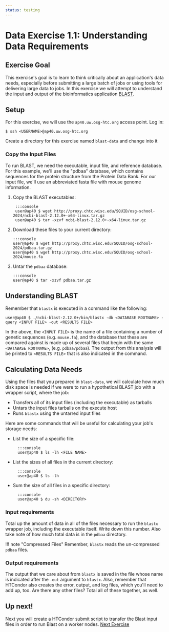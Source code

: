 ```yaml
---
status: testing
---
```


Data Exercise 1.1: Understanding Data Requirements
===============================

Exercise Goal 
-------------

This exercise's goal is to learn to think critically about an application's data needs, especially before submitting a
large batch of jobs or using tools for delivering large data to jobs.
In this exercise we will attempt to understand the input and output of the bioinformatics application
[BLAST](http://blast.ncbi.nlm.nih.gov/).

Setup
-----

For this exercise, we will use the `ap40.uw.osg-htc.org` access point. Log in:

``` hl_lines="1"
$ ssh <USERNAME>@ap40.uw.osg-htc.org
```

Create a directory for this exercise named `blast-data` and change into it

### Copy the Input Files ###

To run BLAST, we need the executable, input file, and reference
database. For this example, we'll use the "pdbaa" database, which
contains sequences for the protein structure from the Protein Data Bank.
For our input file, we'll use an abbreviated fasta file with mouse
genome information.

1. Copy the BLAST executables:
   
        :::console
        user@ap40 $ wget http://proxy.chtc.wisc.edu/SQUID/osg-school-2024/ncbi-blast-2.12.0+-x64-linux.tar.gz
        user@ap40 $ tar -xzvf ncbi-blast-2.12.0+-x64-linux.tar.gz

1.  Download these files to your current directory:

        :::console
        user@ap40 $ wget http://proxy.chtc.wisc.edu/SQUID/osg-school-2024/pdbaa.tar.gz
        user@ap40 $ wget http://proxy.chtc.wisc.edu/SQUID/osg-school-2024/mouse.fa

1.  Untar the `pdbaa` database:

        :::console
        user@ap40 $ tar -xzvf pdbaa.tar.gz

Understanding BLAST
-------------------

Remember that `blastx` is executed in a command like the following:

``` console
user@ap40 $ ./ncbi-blast-2.12.0+/bin/blastx -db <DATABASE ROOTNAME> -query <INPUT FILE> -out <RESULTS FILE>
```

In the above, the `<INPUT FILE>` is the name of a file containing a number of genetic sequences (e.g. `mouse.fa`), and
the database that these are compared against is made up of several files that begin with the same `<DATABASE ROOTNAME>`,
(e.g. `pdbaa/pdbaa`).
The output from this analysis will be printed to `<RESULTS FILE>` that is also indicated in the command.

Calculating Data Needs
----------------------

Using the files that you prepared in `blast-data`, we will calculate how much disk space is needed if we were to
run a hypothetical BLAST job with a wrapper script, where the job:

- Transfers all of its input files (including the executable) as tarballs
- Untars the input files tarballs on the execute host
- Runs `blastx` using the untarred input files

Here are some commands that will be useful for calculating your job's storage needs:

- List the size of a specific file:

        :::console
        user@ap40 $ ls -lh <FILE NAME>

- List the sizes of all files in the current directory:

        :::console
        user@ap40 $ ls -lh

- Sum the size of all files in a specific directory:

        :::console
        user@ap40 $ du -sh <DIRECTORY>

### Input requirements

Total up the amount of data in all of the files necessary to run the `blastx` wrapper job, including the executable itself.
Write down this number.
Also take note of how much total data is in the `pdbaa` directory.

!!! note "Compressed Files"
    Remember, `blastx` reads the un-compressed `pdbaa` files.

### Output requirements

The output that we care about from `blastx` is saved in the file whose name is indicated after the `-out` argument to
`blastx`.
Also, remember that HTCondor also creates the error, output, and log files, which you'll need to add up, too.
Are there any other files?
Total all of these together, as well.

<!--
#removed for 2020 Virtual school since (I assume) we won't have a group discussion forum 
Talk about this as a group!
---------------------------

Once you have completed the above tasks, we'll talk about the totals as a group.

-   How much disk space is required on the submit server for one blastx run with the input files you used before?
    (Input data)
-   How much disk space is required on the worker node? (uncompressed + output data)
-   How *many* files are needed and created for each run? (Output data)
-   How much total disk space would be necessary on the submit server to run 10 jobs?
    (remember that some of the files will be shared by all 10 jobs, and will not be multiplied)

Answers
-------

- Submit server: Only compressed files needed.  Don't need uncompressed on submit server node.
    - pdbaa.tar.gz: 22MB
    - blastx.tar.gz: 14MB
    - mouse.fa.tar.gz: 104K
    - Total: ~36MB
- Worker Node: Compressed files + uncompressed files
    - pdbaa: 97MB
    - blastx: 39MB
    - mouse.fa: 389KB
    - results: 11MB
    - stdout: 0
    - stderr: 0
    - Compressed files: ~36MB
    - Total: ~183MB
- How many files are needed and created for each run?
    - files in pdbaa: 12
    - blastx: 1
    - mouse.fa: 1
    - results: 1
    - stdout + stderr = 2
    - total: 17
- Submit server with 10 jobs
    - Only need multiple queries, because that is what is different.
    - so pdbaa (22MB) + blastx (14MB) + 10 * mouse.fa (104k) = ~37MB

-->

<!--
## Removed 2019, not sure how users are supposed to reasonably get this info
-   Assuming that each file is read completely by BLAST, and since you know how long blastx runs (time it):
    -   At what rate are files read in?
    -   How many MB/s?
- Rates:
    - my run, and this can vary: 198 seconds
    - 17 / 198 = 0.086 files per second (low)
    - 149 / 198 = 0.75 MBs per second


-->

Up next!
--------

Next you will create a HTCondor submit script to transfer the Blast input files in order to run Blast on a worker nodes.
[Next Exercise](part1-ex2-file-transfer.md)
